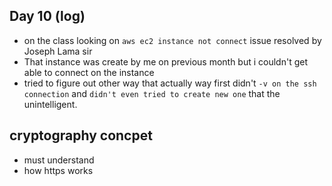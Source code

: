 ## Day 10 (log)
- on the class looking on `aws ec2 instance not connect` issue resolved by Joseph Lama sir
- That instance was create by me on previous month but i couldn't get able to connect on the instance
- tried to figure out other way that actually way first didn't `-v on the ssh connection` and `didn't even tried to create new one`  that the unintelligent.

## cryptography concpet 
- must understand
- how https works
